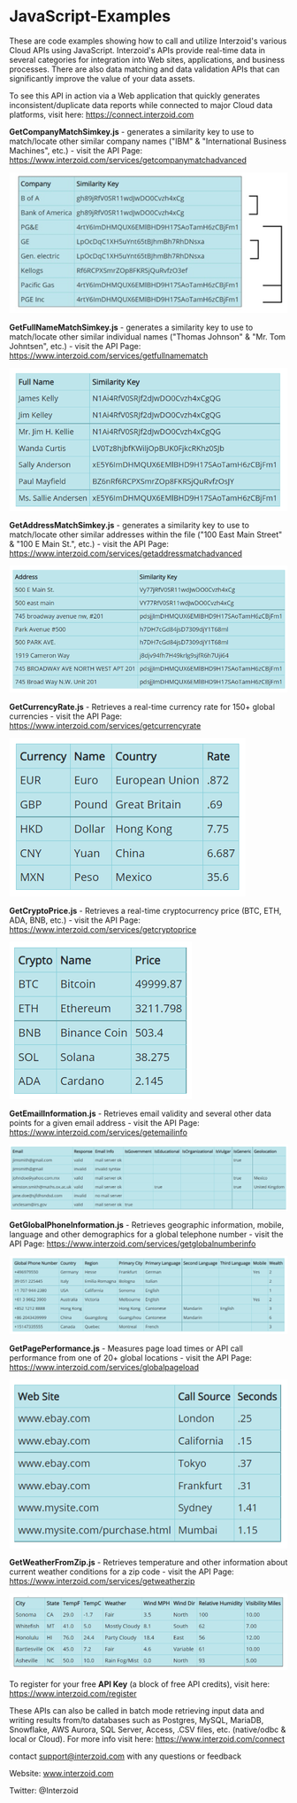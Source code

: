 # JavaScript-Examples

These are code examples showing how to call and utilize Interzoid's various Cloud APIs using JavaScript. Interzoid's APIs provide real-time data in several categories for integration into Web sites, applications, and business processes. There are also data matching and data validation APIs that can significantly improve the value of your data assets.

To see this API in action via a Web application that quickly generates inconsistent/duplicate data reports while connected to major Cloud data platforms, visit here: https://connect.interzoid.com

**GetCompanyMatchSimkey.js** - generates a similarity key to use to match/locate other similar company names ("IBM" & "International Business Machines", etc.) - visit the API Page: https://www.interzoid.com/services/getcompanymatchadvanced  

![CompanyMatch](images/CompanyMatchSimKeys.PNG)

**GetFullNameMatchSimkey.js** - generates a similarity key to use to match/locate other similar individual names ("Thomas Johnson" & "Mr. Tom Johntsen", etc.) - visit the API Page: https://www.interzoid.com/services/getfullnamematch 

![FullNameMatch](images/FullNameMatchSimKeys.PNG)

**GetAddressMatchSimkey.js** - generates a similarity key to use to match/locate other similar addresses within the file ("100 East Main Street" & "100 E Main St.", etc.) - visit the API Page: https://www.interzoid.com/services/getaddressmatchadvanced

![AddressMatch](images/AddressMatchSimKeys.PNG)

**GetCurrencyRate.js** - Retrieves a real-time currency rate for 150+ global currencies - visit the API Page: https://www.interzoid.com/services/getcurrencyrate 

![CurrencyRate](images/CurrencyRate.PNG)

**GetCryptoPrice.js** - Retrieves a real-time cryptocurrency price (BTC, ETH, ADA, BNB, etc.) - visit the API Page: https://www.interzoid.com/services/getcryptoprice 

![CryptoPrice](images/CryptoPrices.PNG)

**GetEmailInformation.js** - Retrieves email validity and several other data points for a given email address - visit the API Page: https://www.interzoid.com/services/getemailinfo

![EmailInformation](images/EmailInformation.PNG)

**GetGlobalPhoneInformation.js** - Retrieves geographic information, mobile, language and other demographics for a global telephone number - visit the API Page: https://www.interzoid.com/services/getglobalnumberinfo

![GlobalPhone](images/GlobalPhone.PNG)

**GetPagePerformance.js** - Measures page load times or API call performance from one of 20+ global locations - visit the API Page: https://www.interzoid.com/services/globalpageload 

![GlobalPageLoad](images/GlobalPageLoad.PNG)

**GetWeatherFromZip.js** - Retrieves temperature and other information about current weather conditions for a zip code - visit the API Page: https://www.interzoid.com/services/getweatherzip

![Weather](images/Weather.PNG)

To register for your free **API Key** (a block of free API credits), visit here: https://www.interzoid.com/register  
  
  
These APIs can also be called in batch mode retrieving input data and writing results from/to databases such as Postgres, MySQL, MariaDB, Snowflake, AWS Aurora, SQL Server, Access, .CSV files, etc. (native/odbc & local or Cloud). For more info visit here: https://www.interzoid.com/connect

contact support@interzoid.com with any questions or feedback  

Website: www.interzoid.com  

Twitter: @Interzoid
